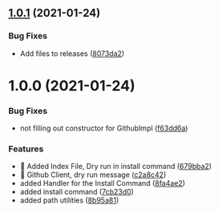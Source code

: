 ## [1.0.1](https://github.com/bendavies99/babblebot-cli/compare/v1.0.0...v1.0.1) (2021-01-24)


### Bug Fixes

* Add files to releases ([8073da2](https://github.com/bendavies99/babblebot-cli/commit/8073da22c4b14714ba5f404d76da6c2a24d8bef4))

# 1.0.0 (2021-01-24)


### Bug Fixes

* not filling out constructor for GithubImpl ([f63dd6a](https://github.com/bendavies99/babblebot-cli/commit/f63dd6abfd5de85f74188113df0f2f7aaf5c94a8))


### Features

* 🎸 Added Index File, Dry run in install command ([679bba2](https://github.com/bendavies99/babblebot-cli/commit/679bba2e17577ecea523a2a52367f4e52d70fa7b))
* 🎸 Github Client, dry run message ([c2a8c42](https://github.com/bendavies99/babblebot-cli/commit/c2a8c426676981f4f2fb9cd694c8b998fc4f6e0d))
* added Handler for the Install Command ([8fa4ae2](https://github.com/bendavies99/babblebot-cli/commit/8fa4ae24cb97c2ffab1a0e7626b49346b8203547))
* added install command ([7cb23d0](https://github.com/bendavies99/babblebot-cli/commit/7cb23d067baf9b875f7c872cbd9d5c4424972214))
* added path utilities ([8b95a81](https://github.com/bendavies99/babblebot-cli/commit/8b95a815ff0993c50a4d75d62e6808bcb5077c9c))
